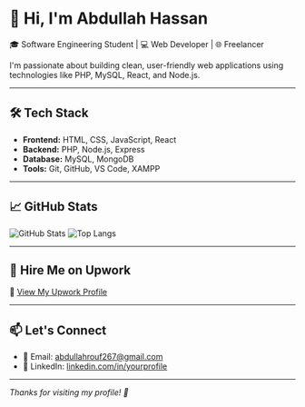 # 👋 Hi, I'm Abdullah Hassan

🎓 Software Engineering Student | 💻 Web Developer | 🌐 Freelancer 

I'm passionate about building clean, user-friendly web applications using technologies like PHP, MySQL, React, and Node.js.

---

## 🛠️ Tech Stack
- **Frontend:** HTML, CSS, JavaScript, React
- **Backend:** PHP, Node.js, Express
- **Database:** MySQL, MongoDB
- **Tools:** Git, GitHub, VS Code, XAMPP

---

## 📈 GitHub Stats

![GitHub Stats](https://github-readme-stats.vercel.app/api?username=Abdullah-Hassan20&show_icons=true&theme=radical)
![Top Langs](https://github-readme-stats.vercel.app/api/top-langs/?username=Abdullah-Hassan20&layout=compact&theme=radical)

---

## 💼 Hire Me on Upwork

🔗 [View My Upwork Profile](https://www.upwork.com/freelancers/~013f1c5945adb051b7?mp_source=share)

---

## 📫 Let's Connect

- 📧 Email: abdullahrouf267@gmail.com
- 💼 LinkedIn: [linkedin.com/in/yourprofile](https://www.linkedin.com/in/abdullah-hassan-17b818205)

---

_Thanks for visiting my profile! 🚀_

